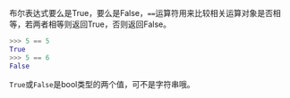 布尔表达式要么是True，要么是False，`==`运算符用来比较相关运算对象是否相等，若两者相等则返回True，否则返回False。

```python
>>> 5 == 5
True
>>> 5 == 6
False
```

`True`或`False`是bool类型的两个值，可不是字符串哦。




